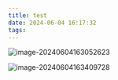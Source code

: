 ```yaml
---
title: test
date: 2024-06-04 16:17:32
tags:
---
```


![image-20240604163052623](../../themes/anzhiyu/source/img/image-20240604163052623-1717490035050-1.png)

![image-20240604163409728](../../themes/anzhiyu/source/img/image-20240604163409728.png)
